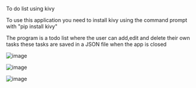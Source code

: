 To do list using kivy 

To use this application you need to install kivy using the command prompt  with
"pip install kivy"

The program is a todo list where the user can add,edit and delete their own tasks
these tasks are saved in a JSON file when the app is closed 

![image](https://github.com/user-attachments/assets/c830c1d4-a08a-46cd-a40e-4d0d638b92b7)

![image](https://github.com/user-attachments/assets/c0d63f17-b031-4210-b2b3-64f6c8a74eee)

![image](https://github.com/user-attachments/assets/a3fcfbb4-85e6-4e26-ab65-87a2078ae54c)
